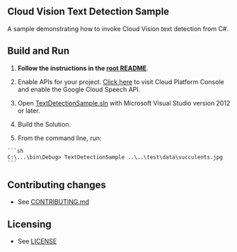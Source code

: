 ## Cloud Vision Text Detection Sample

A sample demonstrating how to invoke Cloud Vision text detection from C#.

## Build and Run

1.  **Follow the instructions in the [root README](../../README.md)**.

4.  Enable APIs for your project.
    [Click here](https://console.cloud.google.com/flows/enableapi?apiid=vision.googleapis.com&showconfirmation=true)
    to visit Cloud Platform Console and enable the Google Cloud Speech API.

8.  Open [TextDetectionSample.sln](TextDetectionSample.sln) with Microsoft Visual Studio version 2012 or later.

9.  Build the Solution.

10.  From the command line, run:

    ```sh
    C:\...\bin\Debug> TextDetectionSample ..\..\test\data\succulents.jpg
    ```

## Contributing changes

* See [CONTRIBUTING.md](../../CONTRIBUTING.md)

## Licensing

* See [LICENSE](../../LICENSE)
